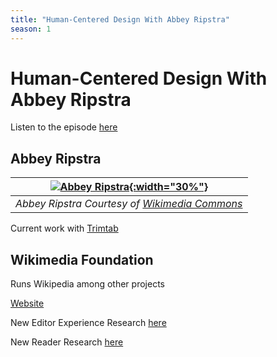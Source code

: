 ```yaml
---
title: "Human-Centered Design With Abbey Ripstra"
season: 1
---
```

# Human-Centered Design With Abbey Ripstra

Listen to the episode [here](https://fosspod.content.town/episodes/human-centered-design-with-abbey-ripstra)

## Abbey Ripstra

|[![Abbey Ripstra](https://upload.wikimedia.org/wikipedia/commons/8/83/Ripstra%2C_Abbey_-_May_2014_01.jpg){:width="30%"}](https://commons.wikimedia.org/wiki/File:Ripstra,_Abbey_-_May_2014_01.jpg)|
|:--:|
| *Abbey Ripstra Courtesy of [Wikimedia Commons](https://commons.wikimedia.org/wiki/File:Ripstra,_Abbey_-_May_2014_01.jpg)*|

Current work with [Trimtab](https://wearetrimtab.com/)

## Wikimedia Foundation

Runs Wikipedia among other projects

[Website](https://wikimediafoundation.org/)

New Editor Experience Research [here](https://www.mediawiki.org/wiki/New_Editor_Experiences)

New Reader Research [here](https://meta.wikimedia.org/wiki/New_Readers)
